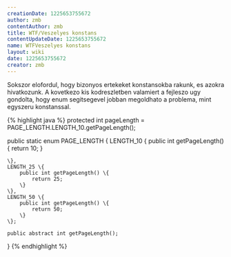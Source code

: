 ```yaml
---
creationDate: 1225653755672 
author: zmb 
contentAuthor: zmb 
title: WTF/Veszelyes konstans 
contentUpdateDate: 1225653755672 
name: WTFVeszelyes konstans 
layout: wiki 
date: 1225653755672 
creator: zmb 
---
```

Sokszor elofordul, hogy bizonyos ertekeket konstansokba rakunk, es azokra hivatkozunk. A kovetkezo kis kodreszletben valamiert a fejleszo ugy gondolta, hogy enum segitsegevel jobban megoldhato a problema, mint egyszeru konstanssal.

{% highlight java %}
protected int pageLength = PAGE_LENGTH.LENGTH_10.getPageLength();

public static enum PAGE_LENGTH \{
	LENGTH_10 \{
		public int getPageLength() \{
			return 10;
		\}

	\},
	LENGTH_25 \{
		public int getPageLength() \{
			return 25;
		\}
	\},
	LENGTH_50 \{
		public int getPageLength() \{
			return 50;
		\}
	\};

	public abstract int getPageLength();
\}
{% endhighlight %}
